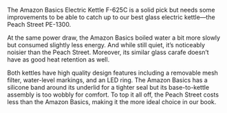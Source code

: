 The Amazon Basics Electric Kettle F-625C is a solid pick but needs some improvements to be able to catch up to our best glass electric kettle—the Peach Street PE-1300.

At the same power draw, the Amazon Basics boiled water a bit more slowly but consumed slightly less energy. And while still quiet, it’s noticeably noisier than the Peach Street. Moreover, its similar glass carafe doesn’t have as good heat retention as well.

Both kettles have high quality design features including a removable mesh filter, water-level markings, and an LED ring. The Amazon Basics has a silicone band around its underlid for a tighter seal but its base-to-kettle assembly is too wobbly for comfort. To top it all off, the Peach Street costs less than the Amazon Basics, making it the more ideal choice in our book.